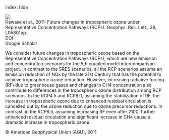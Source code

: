 index: hide

<div class="Citation">
    <div class="Citation-thumb CitationThumb-linked"  data-href="https://doi.org/10.1029/2010gl046402">
      <img src="https://static.claimspace.cloud/climate-study-static/refs/thumbs/11/Kawase_et_al_2011-thumb.png" />
    </div>

  <div class="Citation-body">
    <div class="Citation-text">Kawase et al., 2011: Future changes in tropospheric ozone under Representative Concentration Pathways (RCPs). <span class="Article-journal">Geophys. Res. Lett., </span><span class="Article-volume">38, </span>L05801pp.</div>
    <div class="Citation-links">
      <div class="CitationLink" data-href="https://doi.org/10.1029/2010gl046402">
        <div class="CitationLink-icon CitationLink-Doi"></div>
        <div class="CitationLink-text">DOI</div>
      </div>
      <div class="CitationLink" data-href="https://scholar.google.com/scholar?q=10.1029/2010gl046402">
        <div class="CitationLink-icon CitationLink-Scholar"></div>
        <div class="CitationLink-text">Google Scholar</div>
      </div>
    </div>
  </div>
</div>

We consider future changes in tropospheric ozone based on the Representative Concentration Pathways (RCPs), which are new emission and concentration scenarios for the 5th coupled model intercomparison project. In contrast to the SRES scenarios, all the RCP scenarios assume an emission reduction of NOx by the late 21st Century that has the potential to achieve tropospheric ozone reduction. However, increasing radiative forcing (RF) due to greenhouse gases and changes in CH4 concentration also contribute to differences in the tropospheric ozone distribution among RCP scenarios. In the RCP4.5 and RCP6.0, assuming the stabilization of RF, the increase in tropospheric ozone due to enhanced residual circulation is cancelled out by the ozone reduction due to ozone precursor reductions. In contrast, in the RCP8.5, assuming increasing RF even after 2100, further enhanced residual circulation and significant increase in CH4 cause a dramatic increase in tropospheric ozone.

<div class="Citation-copy">
&copy; American Geophysical Union (AGU), 2011
</div>